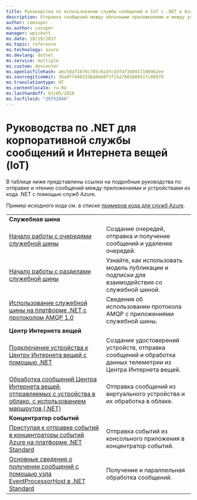 ```yaml
---
title: Руководства по использованию службы сообщений и IoT с .NET в Azure | Документация Майкрософт
description: Отправка сообщений между облачными приложениями и между устройствами и облаком с использованием .NET и служб Azure.
author: camsoper
ms.author: casoper
manager: wpickett
ms.date: 10/19/2017
ms.topic: reference
ms.technology: azure
ms.devlang: dotnet
ms.service: multiple
ms.custom: devcenter
ms.openlocfilehash: a6c50af1678c785c6a3fcd3f4f3689171069b2ee
ms.sourcegitcommit: 3ba0ff4463338a0ab0f3f15a7601b89417c06970
ms.translationtype: HT
ms.contentlocale: ru-RU
ms.lasthandoff: 03/05/2018
ms.locfileid: "29752846"
---
```

# <a name="net-tutorials-for-enterprise-messaging-and-internet-of-things-iot"></a>Руководства по .NET для корпоративной службы сообщений и Интернета вещей (IoT)

В таблице ниже представлены ссылки на подробные руководства по отправке и чтению сообщений между приложениями и устройствами из кода .NET с помощью служб Azure.

Пример исходного кода см. в списке [примеров кода для служб Azure](https://azure.microsoft.com/resources/samples/?platform=dotnet).


| | |
|---|---|
| **Служебная шина** | |
| [Начало работы с очередями служебной шины][1] | Создание очередей, отправка и получение сообщений и удаление очередей. | 
| [Начало работы с разделами служебной шины][2] | Узнайте, как использовать модель публикации и подписки для взаимодействия со служебной шиной.
| [Использование служебной шины на платформе .NET с протоколом AMQP 1.0][3] | Сведения об использовании протокола AMQP с приложениями служебной шины.
|**Центр Интернета вещей**|
| [Подключение устройства к Центру Интернета вещей с помощью .NET][4] | Создание удостоверений устройств, отправка сообщений и обработка данных телеметрии из Центра Интернета вещей. |   
| [Обработка сообщений Центра Интернета вещей, отправляемых с устройства в облако, с использованием маршрутов (.NET)][5] | Отправка сообщений из виртуального устройства и их обработка в облаке. |
|**Концентратор событий**|
| [Приступая к отправке событий в концентраторы событий Azure на платформе .NET Standard][6] | Отправка событий из консольного приложения в концентратор событий.
| [Основные сведения о получении сообщений с помощью узла EventProcessorHost в .NET Standard][7] | Получение и параллельная обработка сообщений.


[1]: /azure/service-bus-messaging/service-bus-dotnet-get-started-with-queues
[2]: /azure/service-bus-messaging/service-bus-dotnet-how-to-use-topics-subscriptions
[3]: /azure/service-bus-messaging/service-bus-amqp-dotnet
[4]: /azure/iot-hub/iot-hub-csharp-csharp-getstarted
[5]: /azure/iot-hub/iot-hub-csharp-csharp-process-d2c
[6]: /azure/event-hubs/event-hubs-dotnet-standard-getstarted-send
[7]: /azure/event-hubs/event-hubs-dotnet-standard-getstarted-receive-eph


